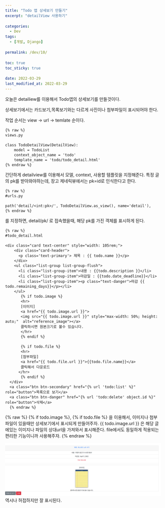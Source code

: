 ```yaml
---
title: "Todo 앱 상세보기 만들기"
excerpt: "detailView 사용하기"

categories:
  - Dev
tags:
  - [개발, Django]

permalink: /dev/10/

toc: true
toc_sticky: true

date: 2022-03-29
last_modified_at: 2022-03-29
---
```

오늘은 detailiew를 이용해서 Todo앱의 상세보기를 만들것이다.

상세보기에서는 카드보기,목록보기와는 다르게 사진이나 첨부파일이 표시되어야 한다.

작업 순서는 view -> url -> temlate 순이다.

```
{% raw %}
views.py

class TodoDetailView(DetailView):
    model = TodoList
    context_object_name = 'todo'
    template_name = 'todo/todo_detail.html'
{% endraw %}
```
간단하게 detailview를 이용해서 모델, context, 사용할 템플릿을 지정해준다.
특정 글의 pk를 받아와야하는데, 장고 제네릭뷰에서는 pk=id로 인식한다고 한다.

```
{% raw %}
#urls.py

path('detail/<int:pk>/', TodoDetailView.as_view(), name='detail'),
{% endraw %}
```
를 지정하면, detail/pk/ 로 접속했을때, 해당 pk를 가진 객체를 표시하게 된다.

```
{% raw %}
#todo_detail.html

<div class="card text-center" style="width: 105rem;">
    <div class="card-header">
      <p class='text-primary'> 제목 : {{ todo.name }}</p>
    </div>
    <ul class="list-group list-group-flush">
      <li class="list-group-item">내용 : {{todo.description }}</li>
      <li class="list-group-item">마감일 : {{todo.date_deadline}}</li>
      <li class="list-group-item"><p class="text-danger">마감 {{ todo.remaining_days}}</p></li>
    </ul>
       {% if todo.image %}
       <hr>
       [이미지] 
       <a href="{{ todo.image.url }}">
       <img src="{{ todo.image.url }}" style="max-width: 50%; height: auto;"  alt="reference_image"></a>
       클릭하시면 원본크기로 볼수 있습니다.
       </hr>
       {% endif %}
      
       {% if todo.file %}
       <hr>
       [첨부파일]
       <a href="{{ todo.file.url }}">{{todo.file.name}}</a>
       클릭해서 다운로드
      </hr>
       {% endif %}
  </div>
  <a class="btn btn-secondary" href="{% url 'todo:list' %}" role="button">목록으로 보기</a>
  <a class="btn btn-danger" href="{% url 'todo:delete' object.id %}" role="button">삭제</a>
  {% endraw %}
```
{% raw %}
{% if todo.image %}, {% if todo.file %}
을 이용해서, 이미지나 첨부파일이 있을때만 상세보기에서 표시되게 만들어주자.
{{ todo.image.url }} 은 해당 글에있는 이미지나 파일의 상대url을 가져와서 표시해준다. 
file에서도 동일하게 적용되는 편리한 기능이니까 사용해주자.
{% endraw %}

![](/assets/images/posts_img/fb0ac8e0-e5a7-48c2-9500-41b7c9adf069-image_2022-03-29_23-03-29.png)
역시나 허접하지만 잘 표시된다.